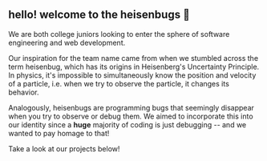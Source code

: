 ## hello! welcome to the heisenbugs 🐛
We are both college juniors looking to enter the sphere of software engineering and web development.

Our inspiration for the team name came from when we stumbled across the term heisenbug, which has its origins in Heisenberg's Uncertainty Principle. In physics, it's impossible to simultaneously know the position and velocity of a particle, i.e. when we try to observe the particle, it changes its behavior. 

Analogously, heisenbugs are programming bugs that seemingly disappear when you try to observe or debug them. We aimed to incorporate this into our identity since a **huge** majority of coding is just debugging -- and we wanted to pay homage to that! 

Take a look at our projects below!
